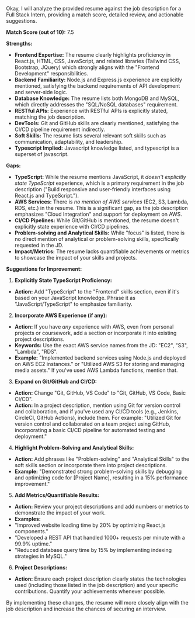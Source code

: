 Okay, I will analyze the provided resume against the job description for a Full Stack Intern, providing a match score,
detailed review, and actionable suggestions.

**Match Score (out of 10):** 7.5

**Strengths:**

* **Frontend Expertise:** The resume clearly highlights proficiency in React.js, HTML, CSS, JavaScript, and related
libraries (Tailwind CSS, Bootstrap, JQuery) which strongly aligns with the "Frontend Development" responsibilities.
* **Backend Familiarity:** Node.js and Express.js experience are explicitly mentioned, satisfying the backend
requirements of API development and server-side logic.
* **Database Knowledge:** The resume lists both MongoDB and MySQL, which directly addresses the "SQL/NoSQL databases"
requirement.
* **RESTful APIs:** Experience with RESTful APIs is explicitly stated, matching the job description.
* **DevTools:** Git and GitHub skills are clearly mentioned, satisfying the CI/CD pipeline requirement indirectly.
* **Soft Skills:** The resume lists several relevant soft skills such as communication, adaptability, and leadership.
* **Typescript Implied:** Javascript knowledge listed, and typescript is a superset of javascript.

**Gaps:**

* **TypeScript:** While the resume mentions JavaScript, it *doesn't explicitly state TypeScript* experience, which is a
primary requirement in the job description ("Build responsive and user-friendly interfaces using React.js and
TypeScript.").
* **AWS Services:** There is *no mention of AWS services* (EC2, S3, Lambda, RDS, etc.) in the resume. This is a
significant gap, as the job description emphasizes "Cloud Integration" and support for deployment on AWS.
* **CI/CD Pipelines:** While Git/GitHub is mentioned, the resume doesn't explicitly state experience with CI/CD
pipelines.
* **Problem-solving and Analytical Skills:** While "focus" is listed, there is no direct mention of analytical or
problem-solving skills, specifically requested in the JD.
* **Impact/Metrics:** The resume lacks quantifiable achievements or metrics to showcase the impact of your skills and
projects.

**Suggestions for Improvement:**

1. **Explicitly State TypeScript Proficiency:**
* **Action:** Add "TypeScript" to the "Frontend" skills section, even if it's based on your JavaScript knowledge. Phrase
it as "JavaScript/TypeScript" to emphasize familiarity.

2. **Incorporate AWS Experience (if any):**
* **Action:** If you have *any* experience with AWS, even from personal projects or coursework, add a section or
incorporate it into existing project descriptions.
* **Keywords:** Use the exact AWS service names from the JD: "EC2", "S3", "Lambda", "RDS".
* **Example:** "Implemented backend services using Node.js and deployed on AWS EC2 instances." or "Utilized AWS S3 for
storing and managing media assets." If you've used AWS Lambda functions, mention that.

3. **Expand on Git/GitHub and CI/CD:**
* **Action:** Change "Git, GitHub, VS Code" to "Git, GitHub, VS Code, Basic CI/CD".
* **Action:** In a project description, mention using Git for version control and collaboration, and if you've used any
CI/CD tools (e.g., Jenkins, CircleCI, GitHub Actions), include them. For example: "Utilized Git for version control and
collaborated on a team project using GitHub, incorporating a basic CI/CD pipeline for automated testing and deployment."

4. **Highlight Problem-Solving and Analytical Skills:**
* **Action:** Add phrases like "Problem-solving" and "Analytical Skills" to the soft skills section or incorporate them
into project descriptions.
* **Example:** "Demonstrated strong problem-solving skills by debugging and optimizing code for [Project Name],
resulting in a 15% performance improvement."

5. **Add Metrics/Quantifiable Results:**
* **Action:** Review your project descriptions and add numbers or metrics to demonstrate the impact of your work.
* **Examples:**
* "Improved website loading time by 20% by optimizing React.js components."
* "Developed a REST API that handled 1000+ requests per minute with a 99.9% uptime."
* "Reduced database query time by 15% by implementing indexing strategies in MySQL."

6. **Project Descriptions:**
* **Action:** Ensure each project description clearly states the technologies used (including those listed in the job
description) and your specific contributions. Quantify your achievements whenever possible.

By implementing these changes, the resume will more closely align with the job description and increase the chances of
securing an interview.